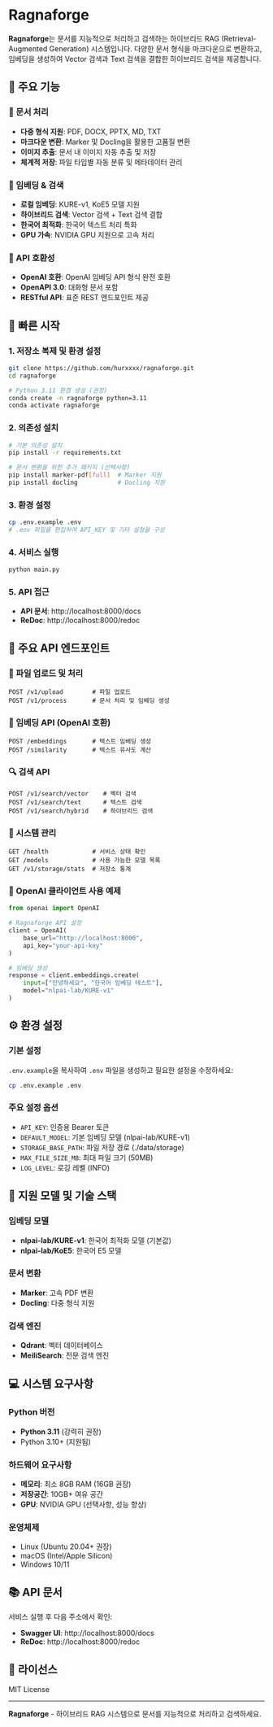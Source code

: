 # Ragnaforge

**Ragnaforge**는 문서를 지능적으로 처리하고 검색하는 하이브리드 RAG (Retrieval-Augmented Generation) 시스템입니다. 다양한 문서 형식을 마크다운으로 변환하고, 임베딩을 생성하여 Vector 검색과 Text 검색을 결합한 하이브리드 검색을 제공합니다.

## 🚀 주요 기능

### 📄 문서 처리
- **다중 형식 지원**: PDF, DOCX, PPTX, MD, TXT
- **마크다운 변환**: Marker 및 Docling을 활용한 고품질 변환
- **이미지 추출**: 문서 내 이미지 자동 추출 및 저장
- **체계적 저장**: 파일 타입별 자동 분류 및 메타데이터 관리

### 🧠 임베딩 & 검색
- **로컬 임베딩**: KURE-v1, KoE5 모델 지원
- **하이브리드 검색**: Vector 검색 + Text 검색 결합
- **한국어 최적화**: 한국어 텍스트 처리 특화
- **GPU 가속**: NVIDIA GPU 지원으로 고속 처리

### 🔌 API 호환성
- **OpenAI 호환**: OpenAI 임베딩 API 형식 완전 호환
- **OpenAPI 3.0**: 대화형 문서 포함
- **RESTful API**: 표준 REST 엔드포인트 제공

## 🚀 빠른 시작

### 1. 저장소 복제 및 환경 설정
```bash
git clone https://github.com/hurxxxx/ragnaforge.git
cd ragnaforge

# Python 3.11 환경 생성 (권장)
conda create -n ragnaforge python=3.11
conda activate ragnaforge
```

### 2. 의존성 설치
```bash
# 기본 의존성 설치
pip install -r requirements.txt

# 문서 변환을 위한 추가 패키지 (선택사항)
pip install marker-pdf[full]  # Marker 지원
pip install docling           # Docling 지원
```

### 3. 환경 설정
```bash
cp .env.example .env
# .env 파일을 편집하여 API_KEY 및 기타 설정을 구성
```

### 4. 서비스 실행
```bash
python main.py
```

### 5. API 접근
- **API 문서**: http://localhost:8000/docs
- **ReDoc**: http://localhost:8000/redoc

## 🔌 주요 API 엔드포인트

### 📄 파일 업로드 및 처리
```http
POST /v1/upload        # 파일 업로드
POST /v1/process       # 문서 처리 및 임베딩 생성
```

### 🧠 임베딩 API (OpenAI 호환)
```http
POST /embeddings       # 텍스트 임베딩 생성
POST /similarity       # 텍스트 유사도 계산
```

### 🔍 검색 API
```http
POST /v1/search/vector    # 벡터 검색
POST /v1/search/text      # 텍스트 검색
POST /v1/search/hybrid    # 하이브리드 검색
```

### 🔧 시스템 관리
```http
GET /health            # 서비스 상태 확인
GET /models            # 사용 가능한 모델 목록
GET /v1/storage/stats  # 저장소 통계
```

### 🐍 OpenAI 클라이언트 사용 예제

```python
from openai import OpenAI

# Ragnaforge API 설정
client = OpenAI(
    base_url="http://localhost:8000",
    api_key="your-api-key"
)

# 임베딩 생성
response = client.embeddings.create(
    input=["안녕하세요", "한국어 임베딩 테스트"],
    model="nlpai-lab/KURE-v1"
)
```

## ⚙️ 환경 설정

### 기본 설정
`.env.example`을 복사하여 `.env` 파일을 생성하고 필요한 설정을 수정하세요:

```bash
cp .env.example .env
```

### 주요 설정 옵션
- `API_KEY`: 인증용 Bearer 토큰
- `DEFAULT_MODEL`: 기본 임베딩 모델 (nlpai-lab/KURE-v1)
- `STORAGE_BASE_PATH`: 파일 저장 경로 (./data/storage)
- `MAX_FILE_SIZE_MB`: 최대 파일 크기 (50MB)
- `LOG_LEVEL`: 로깅 레벨 (INFO)

## 🤖 지원 모델 및 기술 스택

### 임베딩 모델
- **nlpai-lab/KURE-v1**: 한국어 최적화 모델 (기본값)
- **nlpai-lab/KoE5**: 한국어 E5 모델

### 문서 변환
- **Marker**: 고속 PDF 변환
- **Docling**: 다중 형식 지원

### 검색 엔진
- **Qdrant**: 벡터 데이터베이스
- **MeiliSearch**: 전문 검색 엔진

## 💻 시스템 요구사항

### Python 버전
- **Python 3.11** (강력히 권장)
- Python 3.10+ (지원됨)

### 하드웨어 요구사항
- **메모리**: 최소 8GB RAM (16GB 권장)
- **저장공간**: 10GB+ 여유 공간
- **GPU**: NVIDIA GPU (선택사항, 성능 향상)

### 운영체제
- Linux (Ubuntu 20.04+ 권장)
- macOS (Intel/Apple Silicon)
- Windows 10/11

## 📚 API 문서

서비스 실행 후 다음 주소에서 확인:
- **Swagger UI**: http://localhost:8000/docs
- **ReDoc**: http://localhost:8000/redoc

## 📄 라이선스

MIT License

---

**Ragnaforge** - 하이브리드 RAG 시스템으로 문서를 지능적으로 처리하고 검색하세요.
